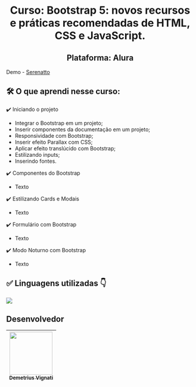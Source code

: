 <h1 align="center">Curso: Bootstrap 5: novos recursos e práticas recomendadas de HTML, CSS e JavaScript.</h1>
<h2 align="center">Plataforma: Alura</h2>

Demo - [Serenatto](https://google.com/)

<!-- <img width="960" alt="Imagem do site" src="https://github.com/demetriusvas/robotron-2000/blob/77ae8d47575f760ee186c18de86bcb9796d18995/img/screenshot-robotron-2000.png"> -->

## 🛠️ O que aprendi nesse curso:

:heavy_check_mark: Iniciando o projeto
* Integrar o Bootstrap em um projeto;
* Inserir componentes da documentação em um projeto;
* Responsividade com Bootstrap;
* Inserir efeito Parallax com CSS;
* Aplicar efeito translúcido com Bootstrap;
* Estilizando inputs;
* Inserindo fontes.

:heavy_check_mark: Componentes do Bootstrap
* Texto

:heavy_check_mark: Estilizando Cards e Modais
* Texto

:heavy_check_mark: Formulário com Bootstrap
* Texto

:heavy_check_mark: Modo Noturno com Bootstrap
* Texto




## ✅ Linguagens utilizadas 👇

<p align="left">
  <a href="#">
    <img src="https://skillicons.dev/icons?i=html,css,bootstrap" />
  </a>
</p>



## Desenvolvedor

| [<img src="https://avatars.githubusercontent.com/u/22012261?s=400&v=4" width=115><br><sub>Demetrius Vignati</sub>](https://github.com/demetriusvas) |
| :---: |
